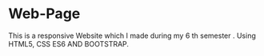 # Web-Page
This is a responsive Website which I made during my 6 th semester .
Using HTML5, CSS ES6 AND BOOTSTRAP.
